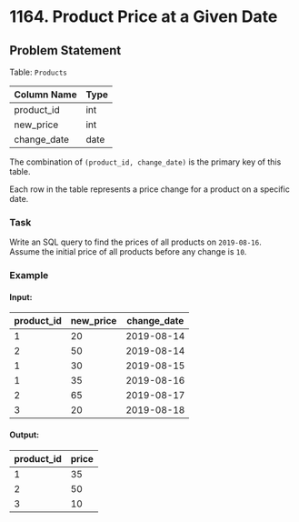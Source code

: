 # 1164. Product Price at a Given Date

## Problem Statement

Table: `Products`

| Column Name  | Type |
|--------------|------|
| product_id   | int  |
| new_price    | int  |
| change_date  | date |

The combination of `(product_id, change_date)` is the primary key of this table.

Each row in the table represents a price change for a product on a specific date.

### Task
Write an SQL query to find the prices of all products on `2019-08-16`.  
Assume the initial price of all products before any change is `10`.

### Example

#### Input:

| product_id | new_price | change_date |
|------------|-----------|-------------|
| 1          | 20        | 2019-08-14   |
| 2          | 50        | 2019-08-14   |
| 1          | 30        | 2019-08-15   |
| 1          | 35        | 2019-08-16   |
| 2          | 65        | 2019-08-17   |
| 3          | 20        | 2019-08-18   |

#### Output:

| product_id | price |
|------------|-------|
| 1          | 35    |
| 2          | 50    |
| 3          | 10    |


